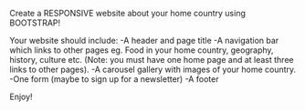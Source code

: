 Create a RESPONSIVE website about your home country using BOOTSTRAP! 

Your website should include: 
-A header and page title 
-A navigation bar which links to other pages eg. Food in your home country, geography, history, culture etc. 
(Note: you must have one home page and at least three links to other pages).
-A carousel gallery with images of your home country. 
-One form (maybe to sign up for a newsletter)
-A footer 

Enjoy!
